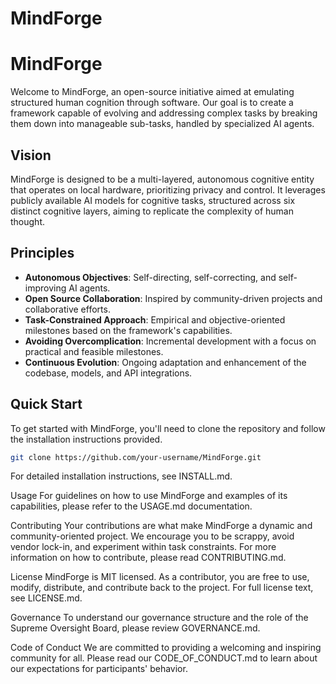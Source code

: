 # MindForge

# MindForge

Welcome to MindForge, an open-source initiative aimed at emulating structured human cognition through software. Our goal is to create a framework capable of evolving and addressing complex tasks by breaking them down into manageable sub-tasks, handled by specialized AI agents.

## Vision

MindForge is designed to be a multi-layered, autonomous cognitive entity that operates on local hardware, prioritizing privacy and control. It leverages publicly available AI models for cognitive tasks, structured across six distinct cognitive layers, aiming to replicate the complexity of human thought.

## Principles

- **Autonomous Objectives**: Self-directing, self-correcting, and self-improving AI agents.
- **Open Source Collaboration**: Inspired by community-driven projects and collaborative efforts.
- **Task-Constrained Approach**: Empirical and objective-oriented milestones based on the framework's capabilities.
- **Avoiding Overcomplication**: Incremental development with a focus on practical and feasible milestones.
- **Continuous Evolution**: Ongoing adaptation and enhancement of the codebase, models, and API integrations.

## Quick Start

To get started with MindForge, you'll need to clone the repository and follow the installation instructions provided.

```bash
git clone https://github.com/your-username/MindForge.git
```

For detailed installation instructions, see INSTALL.md.

Usage
For guidelines on how to use MindForge and examples of its capabilities, please refer to the USAGE.md documentation.

Contributing
Your contributions are what make MindForge a dynamic and community-oriented project. We encourage you to be scrappy, avoid vendor lock-in, and experiment within task constraints. For more information on how to contribute, please read CONTRIBUTING.md.

License
MindForge is MIT licensed. As a contributor, you are free to use, modify, distribute, and contribute back to the project. For full license text, see LICENSE.md.

Governance
To understand our governance structure and the role of the Supreme Oversight Board, please review GOVERNANCE.md.

Code of Conduct
We are committed to providing a welcoming and inspiring community for all. Please read our CODE_OF_CONDUCT.md to learn about our expectations for participants' behavior.